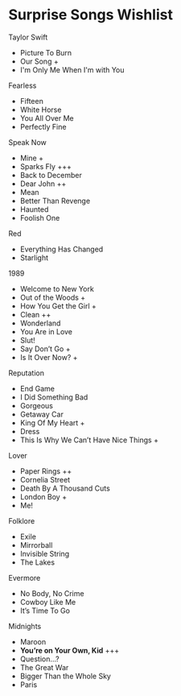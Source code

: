 # Surprise Songs Wishlist

Taylor Swift

- Picture To Burn
- Our Song +
- I'm Only Me When I'm with You

Fearless

- Fifteen
- White Horse
- You All Over Me
- Perfectly Fine

Speak Now

- Mine +
- Sparks Fly +++
- Back to December
- Dear John ++
- Mean
- Better Than Revenge
- Haunted
- Foolish One

Red

- Everything Has Changed
- Starlight

1989

- Welcome to New York
- Out of the Woods +
- How You Get the Girl +
- Clean ++
- Wonderland
- You Are in Love
- Slut!
- Say Don’t Go +
- Is It Over Now? +

Reputation

- End Game
- I Did Something Bad
- Gorgeous
- Getaway Car
- King Of My Heart +
- Dress
- This Is Why We Can’t Have Nice Things +

Lover

- Paper Rings ++
- Cornelia Street
- Death By A Thousand Cuts
- London Boy +
- Me!

Folklore

- Exile
- Mirrorball
- Invisible String
- The Lakes

Evermore

- No Body, No Crime
- Cowboy Like Me
- It’s Time To Go

Midnights

- Maroon
- **You’re on Your Own, Kid** +++
- Question…?
- The Great War
- Bigger Than the Whole Sky
- Paris
